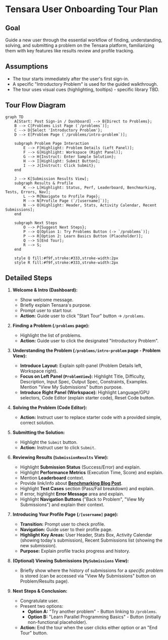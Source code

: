 # Tensara User Onboarding Tour Plan

## Goal
Guide a new user through the essential workflow of finding, understanding, solving, and submitting a problem on the Tensara platform, familiarizing them with key features like results review and profile tracking.

## Assumptions
*   The tour starts immediately after the user's first sign-in.
*   A specific "Introductory Problem" is used for the guided walkthrough.
*   The tour uses visual cues (highlighting, tooltips) - specific library TBD.

## Tour Flow Diagram

```mermaid
graph TD
    A[Start: Post Sign-in / Dashboard] --> B{Direct to Problems};
    B --> C[Problems List Page (`/problems`)];
    C --> D{Select 'Introductory Problem'};
    D --> E[Problem Page (`/problems/intro-problem`)];

    subgraph Problem Page Interaction
        E --> F[Highlight: Problem Details (Left Panel)];
        F --> G[Highlight: Workspace (Right Panel)];
        G --> H{Instruct: Enter Sample Solution};
        H --> I[Highlight: Submit Button];
        I --> J{Instruct: Click Submit};
    end

    J --> K[Submission Results View];
    subgraph Results & Profile
        K --> L[Highlight: Status, Perf, Leaderboard, Benchmarking, Tests, Errors, Nav];
        L --> M{Navigate to Profile Page};
        M --> N[Profile Page (`/[username]`)];
        N --> O[Highlight: Header, Stats, Activity Calendar, Recent Submissions];
    end

    subgraph Next Steps
        O --> P{Suggest Next Steps};
        P --> Q[Option 1: Try Problems Button (-> `/problems`)];
        P --> R[Option 2: Learn Basics Button (Placeholder)];
        Q --> S[End Tour];
        R --> S;
    end

    style Q fill:#f9f,stroke:#333,stroke-width:2px
    style R fill:#f9f,stroke:#333,stroke-width:2px
```

## Detailed Steps

1.  **Welcome & Intro (Dashboard):**
    *   Show welcome message.
    *   Briefly explain Tensara's purpose.
    *   Prompt user to start tour.
    *   **Action:** Guide user to click "Start Tour" button -> `/problems`.

2.  **Finding a Problem (`/problems` page):**
    *   Highlight the list of problems.
    *   **Action:** Guide user to click the designated "Introductory Problem".

3.  **Understanding the Problem (`/problems/intro-problem` page - Problem View):**
    *   **Introduce Layout:** Explain split-panel (Problem Details left, Workspace right).
    *   **Focus on Left Panel (`ProblemView`):** Highlight Title, Difficulty, Description, Input Spec, Output Spec, Constraints, Examples. Mention "View My Submissions" button purpose.
    *   **Introduce Right Panel (Workspace):** Highlight Language/GPU selectors, Code Editor (explain starter code), Reset Code button.

4.  **Solving the Problem (Code Editor):**
    *   **Action:** Instruct user to replace starter code with a provided simple, correct solution.

5.  **Submitting the Solution:**
    *   Highlight the `Submit` button.
    *   **Action:** Instruct user to click `Submit`.

6.  **Reviewing Results (`SubmissionResults` View):**
    *   Highlight **Submission Status** (Success/Error) and explain.
    *   Highlight **Performance Metrics** (Execution Time, Score) and explain.
    *   Mention **Leaderboard** context.
    *   Provide link/info about **[Benchmarking Blog Post](/blog/benchmarking)**.
    *   Highlight **Test Cases** section (Pass/Fail breakdown) and explain.
    *   If error, highlight **Error Message** area and explain.
    *   Highlight **Navigation Buttons** ("Back to Problem", "View My Submissions") and explain their context.

7.  **Introducing Your Profile Page (`/[username]` page):**
    *   **Transition:** Prompt user to check profile.
    *   **Navigation:** Guide user to their profile page.
    *   **Highlight Key Areas:** User Header, Stats Box, Activity Calendar (showing today's submission), Recent Submissions list (showing the new submission).
    *   **Purpose:** Explain profile tracks progress and history.

8.  **(Optional) Viewing Submissions (`MySubmissions` View):**
    *   Briefly show where the history of submissions for a *specific problem* is stored (can be accessed via "View My Submissions" button on Problem/Results page).

9.  **Next Steps & Conclusion:**
    *   Congratulate user.
    *   Present two options:
        *   **Option A:** "Try another problem" - Button linking to `/problems`.
        *   **Option B:** "Learn Parallel Programming Basics" - Button (initially non-functional placeholder).
    *   **Action:** End the tour when the user clicks either option or an "End Tour" button.